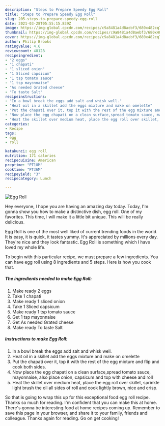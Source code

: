 ```yaml
---
description: "Steps to Prepare Speedy Egg Roll"
title: "Steps to Prepare Speedy Egg Roll"
slug: 205-steps-to-prepare-speedy-egg-roll
date: 2021-03-28T05:55:15.839Z
image: https://img-global.cpcdn.com/recipes/c9a8481a4d8aebf3/680x482cq70/egg-roll-recipe-main-photo.jpg
thumbnail: https://img-global.cpcdn.com/recipes/c9a8481a4d8aebf3/680x482cq70/egg-roll-recipe-main-photo.jpg
cover: https://img-global.cpcdn.com/recipes/c9a8481a4d8aebf3/680x482cq70/egg-roll-recipe-main-photo.jpg
author: Philip Brooks
ratingvalue: 4.6
reviewcount: 48128
recipeingredient:
- "2 eggs"
- "1 chapati"
- "1 sliced onion"
- "1 Sliced capsicum"
- "1 tsp tomato sauce"
- "1 tsp mayonnaise"
- "As needed Grated cheese"
- "To taste Salt"
recipeinstructions:
- "In a bowl break the eggs add salt and whisk well."
- "Heat oil in a skillet add the eggs mixture and make on omelette"
- "Put the chapati over it, top it with the rest of the egg mixture and flip and cook both sides."
- "Now place the egg chapati on a clean surface,spread tomato sauce, mayonnaise, also place onion, capsicum and top with cheese and roll"
- "Heat the skillet over medium heat, place the egg roll over skillet, sprinkle light brush the oil all sides of roll and cook lightly brown, nice and crisp."
categories:
- Recipe
tags:
- egg
- roll

katakunci: egg roll 
nutrition: 171 calories
recipecuisine: American
preptime: "PT18M"
cooktime: "PT36M"
recipeyield: "3"
recipecategory: Lunch

---
```



![Egg Roll](https://img-global.cpcdn.com/recipes/c9a8481a4d8aebf3/680x482cq70/egg-roll-recipe-main-photo.jpg)

Hey everyone, I hope you are having an amazing day today. Today, I'm gonna show you how to make a distinctive dish, egg roll. One of my favorites. This time, I will make it a little bit unique. This will be really delicious.

Egg Roll is one of the most well liked of current trending foods in the world. It is easy, it is quick, it tastes yummy. It's appreciated by millions every day. They're nice and they look fantastic. Egg Roll is something which I have loved my whole life.




To begin with this particular recipe, we must prepare a few ingredients. You can have egg roll using 8 ingredients and 5 steps. Here is how you cook that.

<!--inarticleads1-->

##### The ingredients needed to make Egg Roll:

1. Make ready 2 eggs
1. Take 1 chapati
1. Make ready 1 sliced onion
1. Take 1 Sliced capsicum
1. Make ready 1 tsp tomato sauce
1. Get 1 tsp mayonnaise
1. Get As needed Grated cheese
1. Make ready To taste Salt




<!--inarticleads2-->

##### Instructions to make Egg Roll:

1. In a bowl break the eggs add salt and whisk well.
1. Heat oil in a skillet add the eggs mixture and make on omelette
1. Put the chapati over it, top it with the rest of the egg mixture and flip and cook both sides.
1. Now place the egg chapati on a clean surface,spread tomato sauce, mayonnaise, also place onion, capsicum and top with cheese and roll
1. Heat the skillet over medium heat, place the egg roll over skillet, sprinkle light brush the oil all sides of roll and cook lightly brown, nice and crisp.




So that is going to wrap this up for this exceptional food egg roll recipe. Thanks so much for reading. I'm confident that you can make this at home. There's gonna be interesting food at home recipes coming up. Remember to save this page in your browser, and share it to your family, friends and colleague. Thanks again for reading. Go on get cooking!
